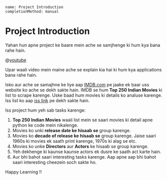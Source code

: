 ```ngMeta
name: Project Introduction
completionMethod: manual
```

# Project Introduction

Yahan hun apne project ke baare mein ache se samjhenge ki hum kya bana rahe hain.

@[youtube](https://youtu.be/HSeAiYYXzFc)

Upar waali video mein maine ache se explain kia hai ki hum kya applications bana rahe hain.

Isko aur ache se samajhne ke liye aap [IMDB.com](https://imdb.com) pe jaake ek baar uss website ko ache se dekh sakte hain. IMDB se hum **Top 250 Indian Movies** ki list to scrape karenge. Uske baad hum movies ki details ko analuse karenge. Iss list ko aap [iss link](https://www.imdb.com/india/top-rated-indian-movies?ref_=nv_mv_250_in) pe dekh sakte hain.

Iss project hum yeh sab tasks karenge:

1. **Top 250 Indian Movies** waali list mein se saari movies ki detail apne python ke code mein nikalenge.
2. Movies ko unki **release date ke hisaab se** group karenge.
3. Movies ko **decade of release ke hisaab se** group karenge. Jaise saari 1960s ki movies ek saath print karenge, 1970s ki alag se etc.
4. Movies ko unke **Directors** aur **Actors** ke hisaab se group karenge.
5. Yeh dekhenge ki kaunse kaunse actors ek dusre ke saath act karte hain.
6. Aur bhi bahot saari interesting tasks karenge. Aap apne aap bhi bahot saari interesting cheezein soch sakte ho.

Happy Learning !!
